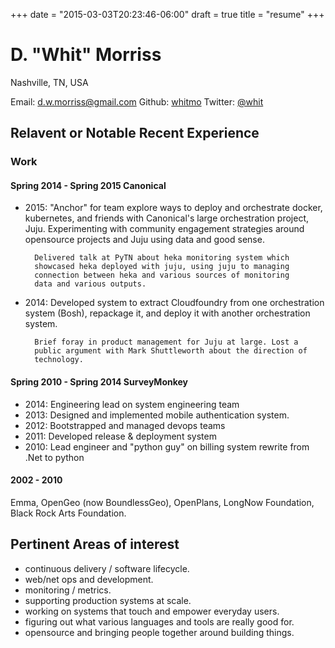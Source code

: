 +++
date = "2015-03-03T20:23:46-06:00"
draft = true
title = "resume"
+++

# D. "Whit" Morriss

Nashville, TN, USA

Email: [d.w.morriss@gmail.com](mailto:d.w.morriss@gmail.com)
Github: [whitmo](http://github.com/whitmo)
Twitter: [@whit](http://twitter.com/whit)


## Relavent or Notable Recent Experience

### Work

#### Spring 2014 - Spring 2015 Canonical

 - 2015: "Anchor" for team explore ways to deploy and orchestrate
         docker, kubernetes, and friends with Canonical's large
         orchestration project, Juju.  Experimenting with community
         engagement strategies around opensource projects and Juju
         using data and good sense.

         Delivered talk at PyTN about heka monitoring system which
         showcased heka deployed with juju, using juju to managing
         connection between heka and various sources of monitoring
         data and various outputs.

 - 2014: Developed system to extract Cloudfoundry from one
         orchestration system (Bosh), repackage it, and deploy it with
         another orchestration system.

         Brief foray in product management for Juju at large. Lost a
         public argument with Mark Shuttleworth about the direction of
         technology.


#### Spring 2010 - Spring 2014 SurveyMonkey

 - 2014: Engineering lead on system engineering team
 - 2013: Designed and implemented mobile authentication system.
 - 2012: Bootstrapped and managed devops teams
 - 2011: Developed release & deployment system
 - 2010: Lead engineer and "python guy" on billing system rewrite from
         .Net to python

#### 2002 - 2010

Emma, OpenGeo (now BoundlessGeo), OpenPlans, LongNow Foundation, Black
Rock Arts Foundation.


## Pertinent Areas of interest

 - continuous delivery / software lifecycle.
 - web/net ops and development.
 - monitoring / metrics.
 - supporting production systems at scale.
 - working on systems that touch and empower everyday users.
 - figuring out what various languages and tools are really good for.
 - opensource and bringing people together around building things.

